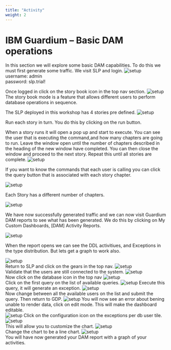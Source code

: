 ```yaml
---
title: "Activity"
weight: 2
---
```


# IBM Guardium – Basic DAM operations


In this section we will explore some basic DAM capabilities. To do this we must first generate some traffic. We visit SLP and login.
![setup](/static/images/part3/1.png)  
username: admin  
password: slp.trial!



Once logged in click on the story book icon in the top nav section.
![setup](/static/images/part3/2.png)  
The story book mode is a feature that allows different users to perform database operations in sequence.

The SLP deployed in this workshop has 4 stories pre defined.
![setup](/static/images/part3/3.png)  

Run each story in turn. You do this by clicking on the run button. 

When a story runs it will open a pop up and start to execute. You can see the user that is executing the command,and how many chapters are going to run. Leave the window open until the number of chapters described in the heading of the new window have completed. You can then close the window and proceed to the next story. Repeat this until all stories are complete.
![setup](/static/images/part3/4.png)  

If you want to know the commands that each user is calling you can click the query button that is associated with each story chapter.

![setup](/static/images/part3/5.png) 

Each Story has a different number of chapters. 
 
![setup](/static/images/part3/6.png)  

We have now successfully generated traffic and we can now visit Guardium DAM reports to see what has been generated. We do this by clicking on My Custom Dashboards, [DAM] Activity Reports.

![setup](/static/images/part3/7.png)  

When the report opens we can see the DDL activitiues, and Exceptions in the type distribution. But lets get a graph to work also.

![setup](/static/images/part3/8.png)  
Return to SLP and click on the gears in the top nav.
![setup](/static/images/part3/9.png)  
Validate that the users are still connected to the system.
![setup](/static/images/part3/10.png)  
Now click on the database icon in the top nav
![setup](/static/images/part3/11.png)  
Click on the first query on the list of available queries.
![setup](/static/images/part3/12.png) 
Execute this query, it will generate an exception. 
![setup](/static/images/part3/13.png)  
Now change between all the available users on the list and submit the query. Then return to GDP.
![setup](/static/images/part3/14.png) 
You will now see an error about bening unable to render data, click on edit mode. This will make the dashboard editable.   
![setup](/static/images/part3/15.png) 
Click on the configuration icon on the exceptions per db user tile. 
![setup](/static/images/part3/16.png)  
This will allow you to customize the chart.
![setup](/static/images/part3/17.png)  
Change the chart to be a line chart.
![setup](/static/images/part3/18.png)  
You will have now generated your DAM report with a graph of your activities.
